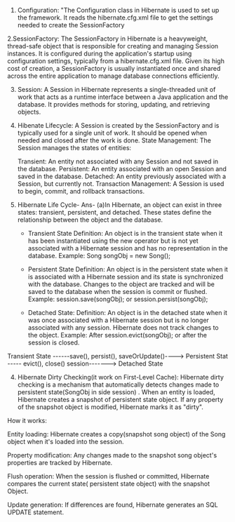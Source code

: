 1. Configuration: "The Configuration class in Hibernate is used to set up the framework. It reads the hibernate.cfg.xml file to get the settings needed to create the SessionFactory

2.SessionFactory: The SessionFactory in Hibernate is a heavyweight, thread-safe object that is responsible for creating and managing Session instances. It is configured during the application's startup using configuration settings, typically from a hibernate.cfg.xml file. Given its high cost of creation, a SessionFactory is usually instantiated once and shared across the entire application to manage database connections efficiently.

3. Session: A Session in Hibernate represents a single-threaded unit of work that acts as a runtime interface between a Java application and the database. It provides methods for storing, updating, and retrieving objects.

4. Hibenate Lifecycle: A Session is created by the SessionFactory and is typically used for a single unit of work. It should be opened when needed and closed after the work is done.
            State Management: The Session manages the states of entities:

     Transient: An entity not associated with any Session and not saved in the database.
     Persistent: An entity associated with an open Session and saved in the database.
     Detached: An entity previously associated with a Session, but currently not.
     Transaction Management: A Session is used to begin, commit, and rollback transactions.


3. Hibernate Life Cycle-
Ans- (a)In Hibernate, an object can exist in three states: transient, persistent, and detached. These states define the relationship between the object and the database.
      * Transient State
        Definition: An object is in the transient state when it has been instantiated using the new operator but is not yet associated with a Hibernate session and has no representation in the database.
           Example: Song songObj = new Song();

     * Persistent State
      Definition: An object is in the persistent state when it is associated with a Hibernate session and its state is synchronized with the database.
                  Changes to the object are tracked and will be saved to the database when the session is commit or flushed.
       Example: session.save(songObj); or session.persist(songObj);
    
   * Detached State:
     Definition: An object is in the detached state when it was once associated with a Hibernate session but is no longer associated with any session. Hibernate does not track changes to the object.
     Example: After session.evict(songObj); or after the session is closed.


Transient State ------save(), persist(),  saveOrUpdate()---->    Persistent Stat ----- evict(), close() session------->  Detached State 


4. Hibernate Dirty Checking(it work on First-Level Cache): 
Hibernate dirty checking is a mechanism that automatically detects changes made to persistent state(SongObj in side session) . When an entity is loaded, Hibernate creates a snapshot of persistent state object. If any property of the snapshot object is modified, Hibernate marks it as "dirty".

How it works:

Entity loading: Hibernate creates a copy(snapshot song object) of the Song object when it's loaded into the session.

Property modification: Any changes made to the snapshot song object's properties are tracked by Hibernate.

Flush operation: When the session is flushed or committed, Hibernate compares the current state( persistent state object) with the  snapshot Object.

Update generation: If differences are found, Hibernate generates an SQL UPDATE statement.


